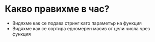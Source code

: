 # Какво правихме в час?
- Видяхме как се подава стринг като параметър на функция
- Видяхме как се сортира едномерен масив от цели числа чрез функция